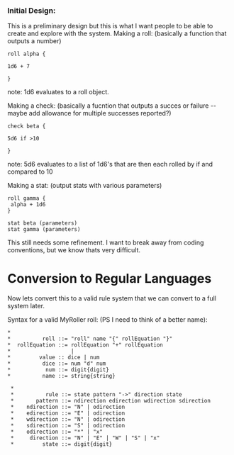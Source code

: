 
### Initial Design: 

This is a preliminary design but this is what I want people to be able to create and explore with the system. 
Making a roll: (basically a function that outputs a number) 
```
roll alpha {

1d6 + 7

}
```
note: 1d6 evaluates to a roll object. 

Making a check: (basically a fucntion that outputs a succes or failure -- maybe add allowance for multiple successes reported?) 
```
check beta {

5d6 if >10 

}
```
note: 5d6 evaluates to a list of 1d6's that are then each rolled by if and compared to 10 

Making a stat: (output stats with various parameters) 
```
roll gamma {
 alpha + 1d6
}

stat beta (parameters)
stat gamma (parameters)
```
This still needs some refinement. I want to break away from coding conventions, but we know thats very difficult. 

# Conversion to Regular Languages 

Now lets convert this to a valid rule system that we can convert to a full system later. 

Syntax for a valid MyRoller roll: (PS I need to think of a better name): 
```
*
*          roll ::= "roll" name "{" rollEquation "}"
*  rollEquation ::= rollEquation "+" rollEquation 
*                   | 
*         value :: dice | num 
*          dice ::= num "d" num
*           num ::= digit{digit}
*          name ::= string{string}
```

```
 *
 *          rule ::= state pattern "->" direction state
 *       pattern ::= ndirection edirection wdirection sdirection
 *    ndirection ::= "N" | odirection
 *    edirection ::= "E" | odirection
 *    wdirection ::= "N" | odirection
 *    sdirection ::= "S" | odirection
 *    odirection ::= "*" | "x"
 *     direction ::= "N" | "E" | "W" | "S" | "x"
 *         state ::= digit{digit}
```